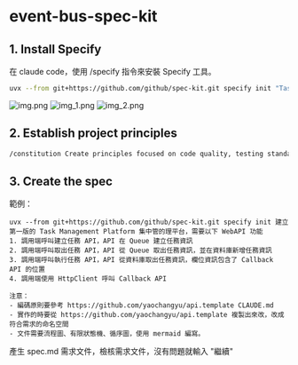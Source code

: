 # event-bus-spec-kit

## 1. Install Specify

在 claude code，使用 /specify 指令來安裝 Specify 工具。

```bash
uvx --from git+https://github.com/github/spec-kit.git specify init "Task Management Platform"
```

![img.png](img.png)
![img_1.png](img_1.png)
![img_2.png](img_2.png)


## 2. Establish project principles
```bash
/constitution Create principles focused on code quality, testing standards, user experience consistency, and performance requirements
```

## 3. Create the spec

範例：

```text
uvx --from git+https://github.com/github/spec-kit.git specify init 建立第一版的 Task Management Platform 集中管的理平台，需要以下 WebAPI 功能
1. 調用端呼叫建立任務 API，API 在 Queue 建立任務資訊
2. 調用端呼叫取出任務 API，API 從 Queue 取出任務資訊，並在資料庫新增任務資訊
3. 調用端呼叫執行任務 API，API 從資料庫取出任務資訊，欄位資訊包含了 Callback API 的位置
4. 調用端使用 HttpClient 呼叫 Callback API

注意：
- 編碼原則要參考 https://github.com/yaochangyu/api.template CLAUDE.md
- 實作的時要從 https://github.com/yaochangyu/api.template 複製出來改，改成符合需求的命名空間
- 文件需要流程圖、有限狀態機、循序圖，使用 mermaid 編寫。
```



產生 spec.md 需求文件，檢核需求文件，沒有問題就輸入 "繼續"
